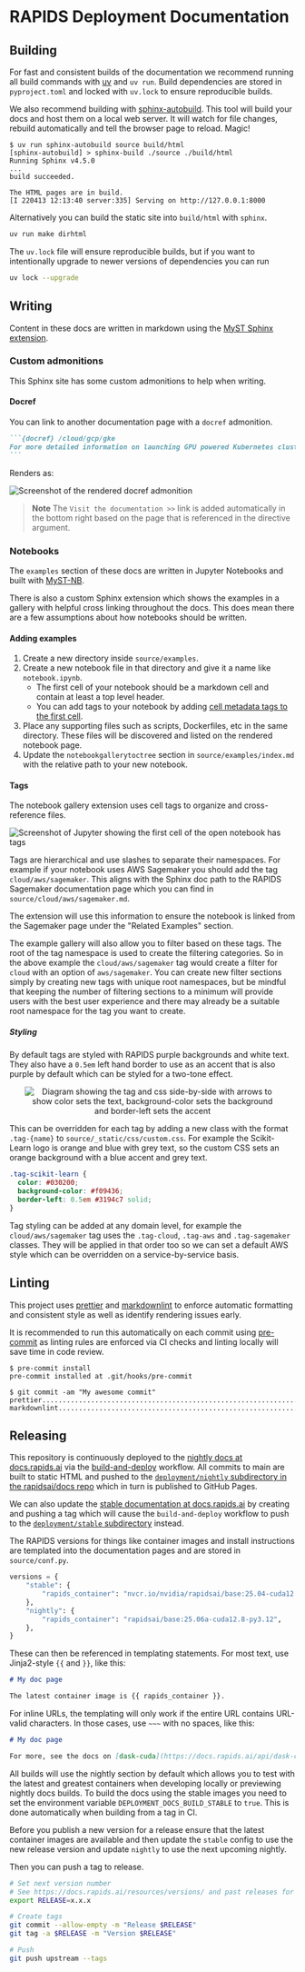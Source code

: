 # RAPIDS Deployment Documentation

## Building

For fast and consistent builds of the documentation we recommend running all build commands with [uv](https://docs.astral.sh/uv/getting-started/installation/) and `uv run`.
Build dependencies are stored in `pyproject.toml` and locked with `uv.lock` to ensure reproducible builds.

We also recommend building with [sphinx-autobuild](https://github.com/executablebooks/sphinx-autobuild).
This tool will build your docs and host them on a local web server.
It will watch for file changes, rebuild automatically and tell the browser page to reload. Magic!

```console
$ uv run sphinx-autobuild source build/html
[sphinx-autobuild] > sphinx-build ./source ./build/html
Running Sphinx v4.5.0
...
build succeeded.

The HTML pages are in build.
[I 220413 12:13:40 server:335] Serving on http://127.0.0.1:8000
```

Alternatively you can build the static site into `build/html` with `sphinx`.

```bash
uv run make dirhtml
```

The `uv.lock` file will ensure reproducible builds, but if you want to intentionally upgrade to newer versions of dependencies you can run

```bash
uv lock --upgrade
```

## Writing

Content in these docs are written in markdown using the [MyST Sphinx extension](https://myst-parser.readthedocs.io/en/v0.15.1/syntax/syntax.html).

### Custom admonitions

This Sphinx site has some custom admonitions to help when writing.

#### Docref

You can link to another documentation page with a `docref` admonition.

````markdown
```{docref} /cloud/gcp/gke
For more detailed information on launching GPU powered Kubernetes clusters on Google Cloud see the documentation.
```
````

Renders as:

![Screenshot of the rendered docref admonition](source/images/docref-admonition.png)

> **Note**
> The `Visit the documentation >>` link is added automatically in the bottom right based on the page that is referenced in the directive argument.

### Notebooks

The `examples` section of these docs are written in Jupyter Notebooks and built with [MyST-NB](https://myst-nb.readthedocs.io/en/latest/).

There is also a custom Sphinx extension which shows the examples in a gallery with helpful cross linking throughout the docs. This does mean there
are a few assumptions about how notebooks should be written.

#### Adding examples

1. Create a new directory inside `source/examples`.
2. Create a new notebook file in that directory and give it a name like `notebook.ipynb`.
   - The first cell of your notebook should be a markdown cell and contain at least a top level header.
   - You can add tags to your notebook by adding [cell metadata tags to the first cell](https://jupyterbook.org/en/stable/content/metadata.html).
3. Place any supporting files such as scripts, Dockerfiles, etc in the same directory. These files will be discovered and listed on the rendered notebook page.
4. Update the `notebookgallerytoctree` section in `source/examples/index.md` with the relative path to your new notebook.

#### Tags

The notebook gallery extension uses cell tags to organize and cross-reference files.

![Screenshot of Jupyter showing the first cell of the open notebook has tags](source/images/theme-notebook-tags.png)

Tags are hierarchical and use slashes to separate their namespaces. For example if your notebook uses AWS Sagemaker you should add the tag `cloud/aws/sagemaker`. This aligns with the Sphinx doc path to the RAPIDS Sagemaker documentation page which you can find in `source/cloud/aws/sagemaker.md`.

The extension will use this information to ensure the notebook is linked from the Sagemaker page under the "Related Examples" section.

The example gallery will also allow you to filter based on these tags. The root of the tag namespace is used to create the filtering categories. So in the above example the `cloud/aws/sagemaker` tag would create a filter for `cloud` with an option of `aws/sagemaker`. You can create new filter sections simply by creating new tags with unique root namespaces, but be mindful that keeping the number of filtering sections to a minimum will provide users with the best user experience and there may already be a suitable root namespace for the tag you want to create.

##### Styling

By default tags are styled with RAPIDS purple backgrounds and white text. They also have a `0.5em` left hand border to use as an accent that is also purple by default which can be styled for a two-tone effect.

<div style="width: 100%; text-align: center;">
<img alt="Diagram showing the tag and css side-by-side with arrows to show color sets the text, background-color sets the background and border-left sets the accent" src="source/images/theme-tag-style.png" style="max-width: 450px;" />
</div>

This can be overridden for each tag by adding a new class with the format `.tag-{name}` to `source/_static/css/custom.css`. For example the Scikit-Learn logo is orange and blue with grey text, so the custom CSS sets an orange background with a blue accent and grey text.

```css
.tag-scikit-learn {
  color: #030200;
  background-color: #f09436;
  border-left: 0.5em #3194c7 solid;
}
```

Tag styling can be added at any domain level, for example the `cloud/aws/sagemaker` tag uses the `.tag-cloud`, `.tag-aws` and `.tag-sagemaker` classes. They will be applied in that order too so we can set a default AWS style which can be overridden on a service-by-service basis.

## Linting

This project uses [prettier](https://prettier.io/) and [markdownlint](https://github.com/DavidAnson/markdownlint) to enforce automatic formatting and consistent style as well as identify rendering issues early.

It is recommended to run this automatically on each commit using [pre-commit](https://pre-commit.com/) as linting rules are enforced via CI checks and linting locally will save time in code review.

```console
$ pre-commit install
pre-commit installed at .git/hooks/pre-commit

$ git commit -am "My awesome commit"
prettier.................................................................Passed
markdownlint.............................................................Passed
```

## Releasing

This repository is continuously deployed to the [nightly docs at docs.rapids.ai](https://docs.rapids.ai/deployment/nightly/) via the [build-and-deploy](https://github.com/rapidsai/deployment/blob/main/.github/workflows/build-and-deploy.yml) workflow. All commits to main are built to static HTML and pushed to the [`deployment/nightly` subdirectory in the rapidsai/docs repo](https://github.com/rapidsai/docs/tree/gh-pages/deployment) which in turn is published to GitHub Pages.

We can also update the [stable documentation at docs.rapids.ai](https://docs.rapids.ai/deployment/stable/) by creating and pushing a tag which will cause the `build-and-deploy` workflow to push to the [`deployment/stable` subdirectory](https://github.com/rapidsai/docs/tree/gh-pages/deployment) instead.

The RAPIDS versions for things like container images and install instructions are templated into the documentation pages and are stored in `source/conf.py`.

```python
versions = {
    "stable": {
        "rapids_container": "nvcr.io/nvidia/rapidsai/base:25.04-cuda12.8-py3.12",
    },
    "nightly": {
        "rapids_container": "rapidsai/base:25.06a-cuda12.8-py3.12",
    },
}
```

These can then be referenced in templating statements.
For most text, use Jinja2-style `{{` and `}}`, like this:

```markdown
# My doc page

The latest container image is {{ rapids_container }}.
```

For inline URLs, the templating will only work if the entire URL contains URL-valid characters.
In those cases, use `~~~` with no spaces, like this:

```markdown
# My doc page

For more, see the docs on [dask-cuda](https://docs.rapids.ai/api/dask-cuda/~~~rapids_api_docs_version~~~/install.html)
```

All builds will use the nightly section by default which allows you to test with the latest and greatest containers when developing locally or previewing nightly docs builds. To build the docs using the stable images you need to set the environment variable `DEPLOYMENT_DOCS_BUILD_STABLE` to `true`. This is done automatically when building from a tag in CI.

Before you publish a new version for a release ensure that the latest container images are available and then update the `stable` config to use the new release version and update `nightly` to use the next upcoming nightly.

Then you can push a tag to release.

```bash
# Set next version number
# See https://docs.rapids.ai/resources/versions/ and past releases for version scheme
export RELEASE=x.x.x

# Create tags
git commit --allow-empty -m "Release $RELEASE"
git tag -a $RELEASE -m "Version $RELEASE"

# Push
git push upstream --tags
```

